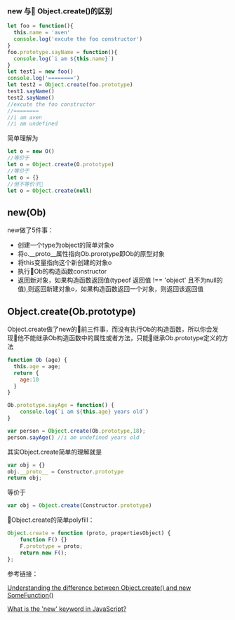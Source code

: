 ### new 与 Object.create()的区别
```js
let foo = function(){
  this.name = 'aven'
  console.log('excute the foo constructor')
}
foo.prototype.sayName = function(){
  console.log(`i am ${this.name}`)
}
let test1 = new foo()
console.log('========')
let test2 = Object.create(foo.prototype)
test1.sayName()
test2.sayName()
//excute the foo constructor
//========
//i am aven
//i am undefined
```

简单理解为
```js
let o = new O()
//等价于
let o = Object.create(O.prototype)
//等价于
let o = {}
//但不等价于
let o = Object.create(null)
```
## new(Ob)
new做了5件事：
* 创建一个type为object的简单对象o
* 将o.__proto__属性指向Ob.prorotype即Ob的原型对象
* 将this变量指向这个新创建的对象o
* 执行Ob的构造函数constructor
* 返回新对象，如果构造函数返回值(typeof 返回值 !== 'object' 且不为null的值),则返回新建对象o，如果构造函数返回一个对象，则返回该返回值

## Object.create(Ob.prototype)
Object.create做了new的前三件事，而没有执行Ob的构造函数，所以你会发现他不能继承Ob构造函数中的属性或者方法，只能继承Ob.prototype定义的方法
```js
function Ob (age) {
  this.age = age;
  return {
    age:10
  }
}

Ob.prototype.sayAge = function() {
	console.log(`i am ${this.age} years old`)
}

var person = Object.create(Ob.prototype,18);
person.sayAge() //i am undefined years old
```

其实Object.create简单的理解就是
```js
var obj = {}
obj.__proto__ = Constructor.prototype
return obj;
```
等价于
```js
var obj = Object.create(Constructor.prototype)
```
Object.create的简单polyfill：
```js
Object.create = function (proto, propertiesObject) {
    function F() {}
    F.prototype = proto;
    return new F();
};
```

参考链接：

[Understanding the difference between Object.create() and new SomeFunction()
](https://stackoverflow.com/questions/4166616/understanding-the-difference-between-object-create-and-new-somefunction/4166723#4166723)

[What is the 'new' keyword in JavaScript?
](https://stackoverflow.com/questions/1646698/what-is-the-new-keyword-in-javascript/3658673#3658673)